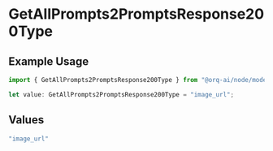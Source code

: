 # GetAllPrompts2PromptsResponse200Type

## Example Usage

```typescript
import { GetAllPrompts2PromptsResponse200Type } from "@orq-ai/node/models/operations";

let value: GetAllPrompts2PromptsResponse200Type = "image_url";
```

## Values

```typescript
"image_url"
```
